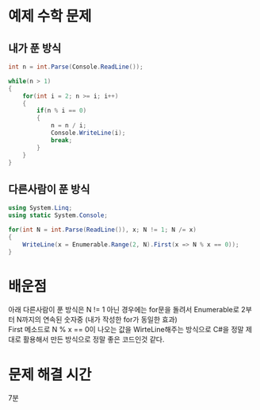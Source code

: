 # 예제 수학 문제

## 내가 푼 방식
``` cs
int n = int.Parse(Console.ReadLine());

while(n > 1)
{
    for(int i = 2; n >= i; i++)
    {
        if(n % i == 0)
        {
            n = n / i;
            Console.WriteLine(i);
            break;
        }
    }
}
```

## 다른사람이 푼 방식
``` cs
using System.Linq;
using static System.Console;

for(int N = int.Parse(ReadLine()), x; N != 1; N /= x)
{
    WriteLine(x = Enumerable.Range(2, N).First(x => N % x == 0));
}

```

# 배운점
아래 다른사람이 푼 방식은 N != 1 아닌 경우에는 for문을 돌려서 Enumerable로 2부터 N까지의 연속된 숫자중 (내가 작성한 for가 동일한 효과)  
First 메소드로 N % x == 0이 나오는 값을 WirteLine해주는 방식으로 C#을 정말 제대로 활용해서 만든 방식으로 정말 좋은 코드인것 같다.  


# 문제 해결 시간
7분